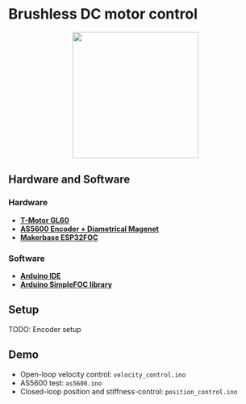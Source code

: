 # Brushless DC motor control

<p align="center">
  <img height="250" src="https://github.com/nazir-hk/brushlessDC/blob/main/files/gif.gif">
</p>

## Hardware and Software
### Hardware
- [**T-Motor GL60**](https://store.tmotor.com/product/gl60-out-running-gimbal-motor.html)
- [**AS5600 Encoder + Diametrical Magenet**](https://item.taobao.com/item.htm?_u=u333t8jc0536&id=699251139892&spm=a1z09.2.0.0.3a7f2e8dqjpAwg)
- [**Makerbase ESP32FOC**](https://item.taobao.com/item.htm?_u=u333t8jcfa70&id=714481748367&spm=a1z09.2.0.0.3a7f2e8dqjpAwg)

### Software
- [**Arduino IDE**](https://www.arduino.cc/en/software)
- [**Arduino SimpleFOC library**](https://www.arduino.cc/reference/en/libraries/simple-foc/)

## Setup
TODO: Encoder setup



## Demo
- Open-loop velocity control: `velocity_control.ino`
- AS5600 test: `as5600.ino`
- Closed-loop position and stiffness-control: `position_control.ino`



  


